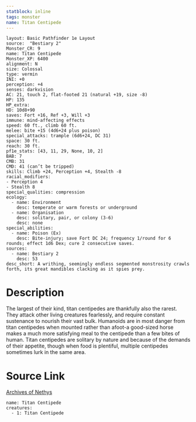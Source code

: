 ```yaml
---
statblock: inline
tags: monster
name: Titan Centipede
---
```

```statblock
layout: Basic Pathfinder 1e Layout
source:  "Bestiary 2"
Monster_CR: 9
name: Titan Centipede
Monster_XP: 6400
alignment: N
size: Colossal
type: vermin
INI: +0
perception: +4
senses: darkvision
AC: 21, touch 2, flat-footed 21 (natural +19, size -8)
HP: 135
HP_extra: 
HD: 10d8+90
saves: Fort +16, Ref +3, Will +3
immune: mind-affecting effects
speed: 60 ft., climb 60 ft.
melee: bite +15 (4d6+24 plus poison)
special_attacks: trample (6d6+24, DC 31)
space: 30 ft.
reach: 30 ft.
pf1e_stats: [43, 11, 29, None, 10, 2]
BAB: 7
CMB: 31
CMD: 41 (can’t be tripped)
skills: Climb +24, Perception +4, Stealth -8
racial_modifiers:
- Perception 4
- Stealth 8
special_qualities: compression
ecology:
  - name: Environment
    desc: temperate or warm forests or underground
  - name: Organisation
    desc: solitary, pair, or colony (3-6)
    desc: none
special_abilities:
  - name: Poison (Ex)
    desc: Bite-injury; save Fort DC 24; frequency 1/round for 6 rounds; effect 1d6 Dex; cure 2 consecutive saves.
sources:
  - name: Bestiary 2
    desc: 53
desc_short: A writhing, seemingly endless segmented monstrosity crawls forth, its great mandibles clacking as it spies prey. 
```
# Description
The largest of their kind, titan centipedes are thankfully also the rarest. They attack other living creatures fearlessly, and require constant sustenance to nourish their vast bulk. Humanoids are in most danger from titan centipedes when mounted rather than afoot-a good-sized horse makes a much more satisfying meal to the centipede than a few bites of human. Titan centipedes are solitary by nature and because of the demands of their appetite, though when food is plentiful, multiple centipedes sometimes lurk in the same area.
# Source Link
[Archives of Nethys](https://aonprd.com/MonsterDisplay.aspx?ItemName=Titan%20Centipede)
```encounter-table
name: Titan Centipede
creatures:
  - 1: Titan Centipede
```

